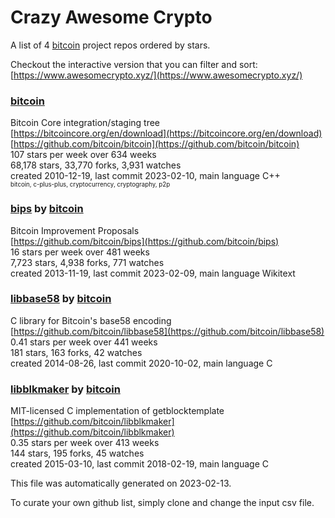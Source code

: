 # Crazy Awesome Crypto
A list of 4 [bitcoin](https://github.com/bitcoin) project repos ordered by stars.  

Checkout the interactive version that you can filter and sort: 
[https://www.awesomecrypto.xyz/](https://www.awesomecrypto.xyz/)  


### [bitcoin](https://github.com/bitcoin/bitcoin)  
Bitcoin Core integration/staging tree  
[https://bitcoincore.org/en/download](https://bitcoincore.org/en/download)  
[https://github.com/bitcoin/bitcoin](https://github.com/bitcoin/bitcoin)  
107 stars per week over 634 weeks  
68,178 stars, 33,770 forks, 3,931 watches  
created 2010-12-19, last commit 2023-02-10, main language C++  
<sub><sup>bitcoin, c-plus-plus, cryptocurrency, cryptography, p2p</sup></sub>


### [bips](https://github.com/bitcoin/bips) by [bitcoin](https://github.com/bitcoin)  
Bitcoin Improvement Proposals  
[https://github.com/bitcoin/bips](https://github.com/bitcoin/bips)  
16 stars per week over 481 weeks  
7,723 stars, 4,938 forks, 771 watches  
created 2013-11-19, last commit 2023-02-09, main language Wikitext  


### [libbase58](https://github.com/bitcoin/libbase58) by [bitcoin](https://github.com/bitcoin)  
C library for Bitcoin's base58 encoding  
[https://github.com/bitcoin/libbase58](https://github.com/bitcoin/libbase58)  
0.41 stars per week over 441 weeks  
181 stars, 163 forks, 42 watches  
created 2014-08-26, last commit 2020-10-02, main language C  


### [libblkmaker](https://github.com/bitcoin/libblkmaker) by [bitcoin](https://github.com/bitcoin)  
MIT-licensed C implementation of getblocktemplate  
[https://github.com/bitcoin/libblkmaker](https://github.com/bitcoin/libblkmaker)  
0.35 stars per week over 413 weeks  
144 stars, 195 forks, 45 watches  
created 2015-03-10, last commit 2018-02-19, main language C  


This file was automatically generated on 2023-02-13.  

To curate your own github list, simply clone and change the input csv file.  